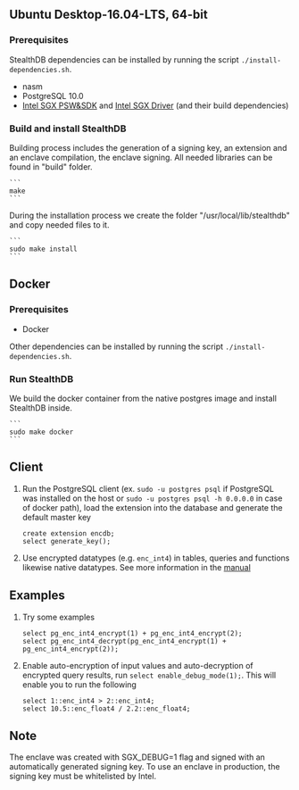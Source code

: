 ## Ubuntu Desktop-16.04-LTS, 64-bit

### Prerequisites
StealthDB dependencies can be installed by running the script `./install-dependencies.sh`.
* nasm
* PostgreSQL 10.0
* [Intel SGX PSW&SDK](https://github.com/01org/linux-sgx#build-the-intelr-sgx-sdk-and-intelr-sgx-psw-package) and [Intel SGX Driver](https://github.com/01org/linux-sgx-driver#build-and-install-the-intelr-sgx-driver) (and their build dependencies)

### Build and install StealthDB
Building process includes the generation of a signing key, an extension and an enclave compilation, the enclave signing. All needed libraries can be found in "build\" folder.

	```
	make
	```

During the installation process we create the folder "/usr/local/lib/stealthdb" and copy needed files to it.

	```
	sudo make install
	```

## Docker

### Prerequisites

* Docker

Other dependencies can be installed by running the script `./install-dependencies.sh`.

### Run StealthDB
We build the docker container from the native postgres image and install StealthDB inside. 

	```
	sudo make docker
	```

## Client

1. Run the PostgreSQL client (ex. `sudo -u postgres psql` if PostgreSQL was installed on the host or `sudo -u postgres psql -h 0.0.0.0` in case of docker path), load the extension into the database and generate the default master key
 
	```
	create extension encdb;
	select generate_key();
	```

2. Use encrypted datatypes (e.g. `enc_int4`) in tables, queries and functions likewise native datatypes. See more information in the [manual](https://github.com/cryptograph/stealthdb/blob/master/docs/user/README.md)


## Examples

1. Try some examples

	```
	select pg_enc_int4_encrypt(1) + pg_enc_int4_encrypt(2);
	select pg_enc_int4_decrypt(pg_enc_int4_encrypt(1) + pg_enc_int4_encrypt(2));
	```
 
2. Enable auto-encryption of input values and auto-decryption of encrypted query results, run `select enable_debug_mode(1);`. This will enable you to run the following

	```
	select 1::enc_int4 > 2::enc_int4;
	select 10.5::enc_float4 / 2.2::enc_float4;
	```

## Note

The enclave was created with SGX_DEBUG=1 flag and signed with an automatically generated signing key. To use an enclave in production, the signing key must be whitelisted by Intel.


